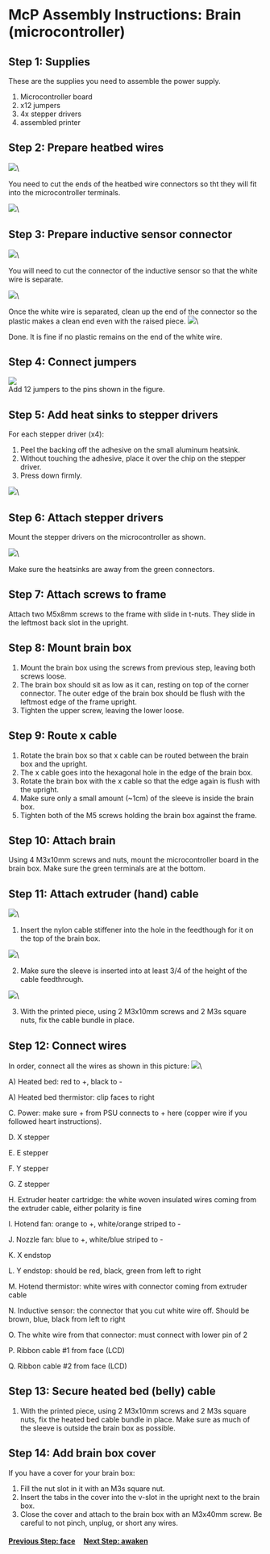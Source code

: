 # McP Assembly Instructions: Brain (microcontroller)


## Step 1: Supplies

These are the supplies you need to assemble the power supply.

1. Microcontroller board
1. x12 jumpers
1. 4x stepper drivers
1. assembled printer


## Step 2: Prepare heatbed wires
![](img/heatbed_leads.JPG)\

You need to cut the ends of the heatbed wire connectors so tht they will fit into the microcontroller terminals.

![](img/heatbed_leads_cut.JPG)\

## Step 3: Prepare inductive sensor connector

![](img/pinda_cut_prep.JPG)\

You will need to cut the connector of the inductive sensor so that the white wire is separate.

![](img/pinda_cutting.JPG)\

Once the white wire is separated, clean up the end of the connector so the plastic makes a clean end even with the raised piece. 
![](img/pinda_cut.JPG)\

Done.  It is fine if no plastic remains on the end of the white wire.

## Step 4: Connect jumpers
![](img/board_jumpered.JPG)\
Add 12 jumpers to the pins shown in the figure.

## Step 5: Add heat sinks to stepper drivers

For each stepper driver (x4):
1. Peel the backing off the adhesive on the small aluminum heatsink.
1. Without touching the adhesive, place it over the chip on the stepper driver.
1. Press down firmly.

![](img/stepper_driver_heatsinked.JPG)\

## Step 6: Attach stepper drivers

Mount the stepper drivers on the microcontroller as shown.

![](img/board_stepper_drivers.JPG)\

Make sure the heatsinks are away from the green connectors.

## Step 7: Attach screws to frame

Attach two M5x8mm screws to the frame with slide in t-nuts.  They slide in the leftmost back slot in the upright.

## Step 8: Mount brain box

1. Mount the brain box using the screws from previous step, leaving both screws loose.
1. The brain box should sit as low as it can, resting on top of the corner connector. The outer edge of the brain box should be flush with the leftmost edge of the frame upright.
1. Tighten the upper screw, leaving the lower loose.

## Step 9: Route x cable

1. Rotate the brain box so that x cable can be routed between the brain box and the upright.
1. The x cable goes into the hexagonal hole in the edge of the brain box.
1. Rotate the brain box with the x cable so that the edge again is flush with the upright.
1. Make sure only a small amount (~1cm) of the sleeve is inside the brain box.
1. Tighten both of the M5 screws holding the brain box against the frame.



## Step 10: Attach brain

Using 4 M3x10mm screws and nuts, mount the microcontroller board in the brain box.  Make sure the green terminals are at the bottom.

## Step 11: Attach extruder (hand) cable 

![](img/cc_nylon.jpg)\

1. Insert the nylon cable stiffener into the hole in the feedthough for it on the top of the brain box.

![](img/cc_sleeve.jpg)\

2. Make sure the sleeve is inserted into at least 3/4 of the height of the cable feedthrough.

![](img/cc_tighten.jpg)\

3. With the printed piece, using 2 M3x10mm screws and 2 M3s square nuts, fix the cable bundle in place.

## Step 12: Connect wires

In order, connect all the wires as shown in this picture:
![](img/board_connections.jpg)\

A) Heated bed: red to +, black to -

A) Heated bed thermistor: clip faces to right

C. Power: make sure + from PSU connects to + here (copper wire if you followed heart instructions).

D. X stepper

E. E stepper

F. Y stepper

G. Z stepper

H. Extruder heater cartridge: the white woven insulated wires coming from the extruder cable, either polarity is fine

I. Hotend fan: orange to +, white/orange striped to -

J. Nozzle fan: blue to +, white/blue striped to -

K. X endstop

L. Y endstop: should be red, black, green from left to right

M. Hotend thermistor: white wires with connector coming from extruder cable 

N. Inductive sensor: the connector that you cut white wire off. Should be brown, blue, black from left to right

O. The white wire from that connector: must connect with lower pin of 2

P. Ribbon cable #1 from face (LCD)

Q. Ribbon cable #2 from face (LCD)


## Step 13: Secure heated bed (belly) cable

1. With the printed piece, using 2 M3x10mm screws and 2 M3s square nuts, fix the heated bed cable bundle in place.  Make sure as much of the sleeve is outside the brain box as possible.

## Step 14: Add brain box cover

If you have a cover for your brain box:
1. Fill the nut slot in it with an M3s square nut.
1. Insert the tabs in the cover into the v-slot in the upright next to the brain box. 
1. Close the cover and attach to the brain box with an M3x40mm screw.  Be careful to not pinch, unplug, or short any wires. 
  
#### [Previous Step: face](face.md) &nbsp;&nbsp;&nbsp; [Next Step: awaken](awaken.md)
